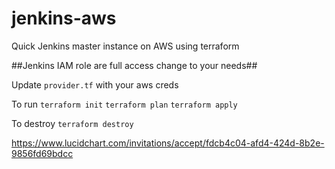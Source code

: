 # jenkins-aws
Quick Jenkins master instance on AWS using terraform

##Jenkins IAM role are full access change to your needs##

Update ```provider.tf``` with your aws creds

To run ```terraform init``` ```terraform plan``` ```terraform apply```

To destroy ```terraform destroy```

https://www.lucidchart.com/invitations/accept/fdcb4c04-afd4-424d-8b2e-9856fd69bdcc


